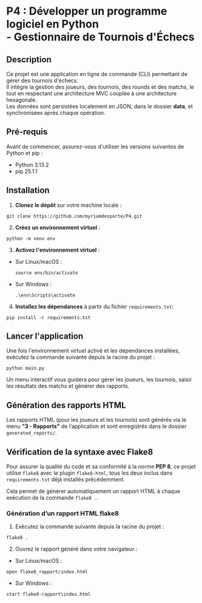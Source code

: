 # P4 : Développer un programme logiciel en Python<br>- Gestionnaire de Tournois d'Échecs

## Description

Ce projet est une application en ligne de commande (CLI) permettant de gérer des tournois d'échecs.
<br>Il intègre la gestion des joueurs, des tournois, des rounds et des matchs, le tout en respectant une architecture 
MVC couplée à une architecture hexagonale.<br>Les données sont persistées localement en JSON, dans le dossier **data**, et synchronisées après 
chaque opération.

## Pré-requis

Avant de commencer, assurez-vous d'utiliser les versions suivantes de Python et pip :

- Python 3.13.2
- pip 25.1.1

## Installation

1. **Clonez le dépôt** sur votre machine locale :

``` 
git clone https://github.com/myriamdesporte/P4.git
```

2. **Créez un environnement virtuel** :

```
python -m venv env
```

3. **Activez l'environnement virtuel** :

- Sur Linux/macOS :
  ```
  source env/bin/activate
  ```
- Sur Windows :
  ```
  .\env\Scripts\activate
  ```

4. **Installez les dépendances** à partir du fichier `requirements.txt`:

```
pip install -r requirements.txt
```

## Lancer l'application

Une fois l'environnement virtuel activé et les dépendances installées,
exécutez la commande suivante depuis la racine du projet :

```
python main.py
```

Un menu interactif vous guidera pour gérer les joueurs, les tournois, saisir les résultats des matchs et générer
des rapports.


## Génération des rapports HTML

Les rapports HTML (pour les joueurs et les tournois) sont générés via le menu **"3 - Rapports"** de l’application et 
sont enregistrés dans le dossier `generated_reports/`.


## Vérification de la syntaxe avec Flake8

Pour assurer la qualité du code et sa conformité à la norme **PEP 8**, ce projet utilise `flake8` 
avec le plugin `flake8-html`, tous les deux inclus dans `requirements.txt` déjà installés précédemment.

Cela permet de générer automatiquement un rapport HTML à chaque exécution de la commande `flake8 .`.

### Génération d’un rapport HTML flake8

1. Exécutez la commande suivante depuis la racine du projet :
```
flake8 .
 ```
2. Ouvrez le rapport généré dans votre navigateur :

- Sur Linux/macOS :
```
open flake8_rapport/index.html
```

- Sur Windows :
```
start flake8-rapport\index.html
```
